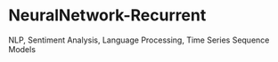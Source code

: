 # NeuralNetwork-Recurrent
NLP, Sentiment Analysis, Language Processing, Time Series Sequence Models
